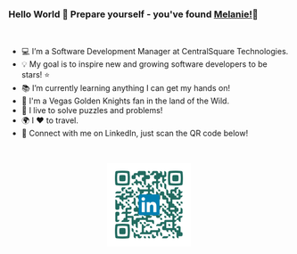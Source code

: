 ### Hello World 👋  Prepare yourself - you've found [Melanie!](https://melaniebeth.github.io/MyPortfolio/)🌷

<br/>


- 💻 I’m a Software Development Manager at CentralSquare Technologies.
- 💡 My goal is to inspire new and growing software developers to be stars! ⭐
- 📚 I’m currently learning anything I can get my hands on!
- 🏒 I'm a Vegas Golden Knights fan in the land of the Wild.
- 🧩 I live to solve puzzles and problems!
- 🌍 I ♥️ to travel.
- 🤝 Connect with me on LinkedIn, just scan the QR code below!
<br/>
<p align="center">
<img src="https://github.com/melaniebeth/melaniebeth/blob/main/LinkedInQR_Standard.png"  width="150px" />
</p>
